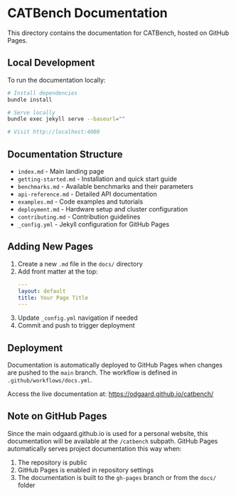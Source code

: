 # CATBench Documentation

This directory contains the documentation for CATBench, hosted on GitHub Pages.

## Local Development

To run the documentation locally:

```bash
# Install dependencies
bundle install

# Serve locally
bundle exec jekyll serve --baseurl=""

# Visit http://localhost:4000
```

## Documentation Structure

- `index.md` - Main landing page
- `getting-started.md` - Installation and quick start guide
- `benchmarks.md` - Available benchmarks and their parameters
- `api-reference.md` - Detailed API documentation
- `examples.md` - Code examples and tutorials
- `deployment.md` - Hardware setup and cluster configuration
- `contributing.md` - Contribution guidelines
- `_config.yml` - Jekyll configuration for GitHub Pages

## Adding New Pages

1. Create a new `.md` file in the `docs/` directory
2. Add front matter at the top:
   ```yaml
   ---
   layout: default
   title: Your Page Title
   ---
   ```
3. Update `_config.yml` navigation if needed
4. Commit and push to trigger deployment

## Deployment

Documentation is automatically deployed to GitHub Pages when changes are pushed to the `main` branch. The workflow is defined in `.github/workflows/docs.yml`.

Access the live documentation at: https://odgaard.github.io/catbench/

## Note on GitHub Pages

Since the main odgaard.github.io is used for a personal website, this documentation will be available at the `/catbench` subpath. GitHub Pages automatically serves project documentation this way when:
1. The repository is public
2. GitHub Pages is enabled in repository settings
3. The documentation is built to the `gh-pages` branch or from the `docs/` folder